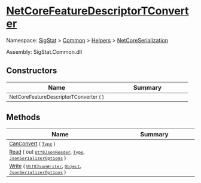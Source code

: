 # [NetCoreFeatureDescriptorTConverter](./NetCoreFeatureDescriptorTConverter.md)

Namespace: [SigStat]() > [Common](./../../README.md) > [Helpers](./../README.md) > [NetCoreSerialization](./README.md)

Assembly: SigStat.Common.dll


## Constructors

| Name | Summary | 
| --- | --- | 
| <sub>NetCoreFeatureDescriptorTConverter (  )</sub><div style="width: 200px">| <sub></sub><div style="width: 200px">| <br>


## Methods

| Name | Summary | 
| --- | --- | 
| <sub>[CanConvert](./Methods/NetCoreFeatureDescriptorTConverter-100664076.md) ( [`Type`](https://docs.microsoft.com/en-us/dotnet/api/System.Type) )</sub><div style="width: 200px">| <sub></sub><div style="width: 200px">| <br>
| <sub>[Read](./Methods/NetCoreFeatureDescriptorTConverter-100664077.md) ( out [`Utf8JsonReader`](https://docs.microsoft.com/en-us/dotnet/api/System.Text.Json.Utf8JsonReader), [`Type`](https://docs.microsoft.com/en-us/dotnet/api/System.Type), [`JsonSerializerOptions`](https://docs.microsoft.com/en-us/dotnet/api/System.Text.Json.JsonSerializerOptions) )</sub><div style="width: 200px">| <sub></sub><div style="width: 200px">| <br>
| <sub>[Write](./Methods/NetCoreFeatureDescriptorTConverter-100664078.md) ( [`Utf8JsonWriter`](https://docs.microsoft.com/en-us/dotnet/api/System.Text.Json.Utf8JsonWriter), [`Object`](https://docs.microsoft.com/en-us/dotnet/api/System.Object), [`JsonSerializerOptions`](https://docs.microsoft.com/en-us/dotnet/api/System.Text.Json.JsonSerializerOptions) )</sub><div style="width: 200px">| <sub></sub><div style="width: 200px">| <br>


